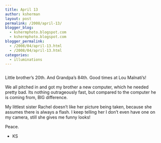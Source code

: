 ```yaml
---
title: April 13
author: ksherman
layout: post
permalink: /2008/april-13/
blogger_blog:
  - kshermphoto.blogspot.com
  - kshermphoto.blogspot.com
blogger_permalink:
  - /2008/04/april-13.html
  - /2008/04/april-13.html
categories:
  - illuminations
---
```

<a onblur="try {parent.deselectBloggerImageGracefully();} catch(e) {}" href="http://3.bp.blogspot.com/_HTtVcKQt9f8/SAQ0jFpkXQI/AAAAAAAAAYo/IFvsNtiG2r0/s1600-h/April13-1.jpg"><img style="cursor: pointer;" src="http://3.bp.blogspot.com/_HTtVcKQt9f8/SAQ0jFpkXQI/AAAAAAAAAYo/IFvsNtiG2r0/s400/April13-1.jpg" alt="" id="BLOGGER_PHOTO_ID_5189330448054246658" border="0" /></a>  
<a onblur="try {parent.deselectBloggerImageGracefully();} catch(e) {}" href="http://3.bp.blogspot.com/_HTtVcKQt9f8/SAQ0jFpkXRI/AAAAAAAAAYw/-uWGbS8Zz60/s1600-h/April13-2.jpg"><img style="cursor: pointer;" src="http://3.bp.blogspot.com/_HTtVcKQt9f8/SAQ0jFpkXRI/AAAAAAAAAYw/-uWGbS8Zz60/s400/April13-2.jpg" alt="" id="BLOGGER_PHOTO_ID_5189330448054246674" border="0" /></a>  
<a onblur="try {parent.deselectBloggerImageGracefully();} catch(e) {}" href="http://4.bp.blogspot.com/_HTtVcKQt9f8/SAQ0jVpkXSI/AAAAAAAAAY4/kGjRSz3_EO8/s1600-h/April13-3.jpg"><img style="cursor: pointer;" src="http://4.bp.blogspot.com/_HTtVcKQt9f8/SAQ0jVpkXSI/AAAAAAAAAY4/kGjRSz3_EO8/s400/April13-3.jpg" alt="" id="BLOGGER_PHOTO_ID_5189330452349213986" border="0" /></a>  
<a onblur="try {parent.deselectBloggerImageGracefully();} catch(e) {}" href="http://4.bp.blogspot.com/_HTtVcKQt9f8/SAQ0jVpkXTI/AAAAAAAAAZA/z0iQXcegZUg/s1600-h/April13-4.jpg"><img style="cursor: pointer;" src="http://4.bp.blogspot.com/_HTtVcKQt9f8/SAQ0jVpkXTI/AAAAAAAAAZA/z0iQXcegZUg/s400/April13-4.jpg" alt="" id="BLOGGER_PHOTO_ID_5189330452349214002" border="0" /></a>  
<a onblur="try {parent.deselectBloggerImageGracefully();} catch(e) {}" href="http://1.bp.blogspot.com/_HTtVcKQt9f8/SAQ0jlpkXUI/AAAAAAAAAZI/w_jqg3n4jzY/s1600-h/April13-5.jpg"><img style="cursor: pointer;" src="http://1.bp.blogspot.com/_HTtVcKQt9f8/SAQ0jlpkXUI/AAAAAAAAAZI/w_jqg3n4jzY/s400/April13-5.jpg" alt="" id="BLOGGER_PHOTO_ID_5189330456644181314" border="0" /></a>  
<a onblur="try {parent.deselectBloggerImageGracefully();} catch(e) {}" href="http://1.bp.blogspot.com/_HTtVcKQt9f8/SAQ0alpkXLI/AAAAAAAAAYA/WCl4qYZvSA8/s1600-h/April13-6.jpg"><img style="cursor: pointer;" src="http://1.bp.blogspot.com/_HTtVcKQt9f8/SAQ0alpkXLI/AAAAAAAAAYA/WCl4qYZvSA8/s400/April13-6.jpg" alt="" id="BLOGGER_PHOTO_ID_5189330302025358514" border="0" /></a>  
<a onblur="try {parent.deselectBloggerImageGracefully();} catch(e) {}" href="http://1.bp.blogspot.com/_HTtVcKQt9f8/SAQ0alpkXMI/AAAAAAAAAYI/g5s4j9h5gQE/s1600-h/April13-7.jpg"><img style="cursor: pointer;" src="http://1.bp.blogspot.com/_HTtVcKQt9f8/SAQ0alpkXMI/AAAAAAAAAYI/g5s4j9h5gQE/s400/April13-7.jpg" alt="" id="BLOGGER_PHOTO_ID_5189330302025358530" border="0" /></a>  
<a onblur="try {parent.deselectBloggerImageGracefully();} catch(e) {}" href="http://2.bp.blogspot.com/_HTtVcKQt9f8/SAQ0a1pkXNI/AAAAAAAAAYQ/o586RlN_SCg/s1600-h/April13-8.jpg"><img style="cursor: pointer;" src="http://2.bp.blogspot.com/_HTtVcKQt9f8/SAQ0a1pkXNI/AAAAAAAAAYQ/o586RlN_SCg/s400/April13-8.jpg" alt="" id="BLOGGER_PHOTO_ID_5189330306320325842" border="0" /></a>  
<a onblur="try {parent.deselectBloggerImageGracefully();} catch(e) {}" href="http://2.bp.blogspot.com/_HTtVcKQt9f8/SAQ0a1pkXOI/AAAAAAAAAYY/u-EWgqo9iPg/s1600-h/April13-9.jpg"><img style="cursor: pointer;" src="http://2.bp.blogspot.com/_HTtVcKQt9f8/SAQ0a1pkXOI/AAAAAAAAAYY/u-EWgqo9iPg/s400/April13-9.jpg" alt="" id="BLOGGER_PHOTO_ID_5189330306320325858" border="0" /></a>  
<a onblur="try {parent.deselectBloggerImageGracefully();} catch(e) {}" href="http://3.bp.blogspot.com/_HTtVcKQt9f8/SAQ0bFpkXPI/AAAAAAAAAYg/4cCDxKijViE/s1600-h/April13-10.jpg"><img style="cursor: pointer;" src="http://3.bp.blogspot.com/_HTtVcKQt9f8/SAQ0bFpkXPI/AAAAAAAAAYg/4cCDxKijViE/s400/April13-10.jpg" alt="" id="BLOGGER_PHOTO_ID_5189330310615293170" border="0" /></a>

Little brother&#8217;s 20th. And Grandpa&#8217;s 84th. Good times at Lou Malnati&#8217;s!

We all pitched in and got my brother a new computer, which he needed pretty bad. Its nothing outrageously fast, but compared to the computer he is coming from, BIG difference.

My littlest sister Rachel doesn&#8217;t like her picture being taken, because she assumes there is always a flash. I keep telling her I don&#8217;t even have one on my camera, still she gives me funny looks!

Peace.

- KS